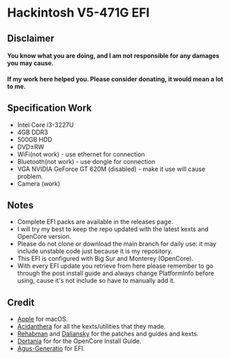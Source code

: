 # Hackintosh V5-471G EFI

## Disclaimer
#### You know what you are doing, and I am not responsible for any damages you may cause.
#### If my work here helped you. Please consider donating, it would mean a lot to me.

## Specification Work
- Intel Core i3-3227U
- 4GB DDR3
- 500GB HDD
- DVD±RW
- WiFi(not work) - use ethernet for connection
- Bluetooth(not work) - use dongle for connection
- VGA NVIDIA GeForce GT 620M (disabled) - make it use will cause problem.
- Camera (work)

## Notes
- Complete EFI packs are available in the releases page.
- I will try my best to keep the repo updated with the latest kexts and OpenCore version.
- Please do not clone or download the main branch for daily use: it may include unstable code just because it is my repository.
- This EFI is configured with Big Sur and Monterey (OpenCore).
- With every EFI update you retrieve from here please remember to go through the post install guide and always change PlatformInfo before using, cause it's not include so have to manually add it.

## Credit
- [Apple](https://www.apple.com) for macOS.
- [Acidanthera](https://github.com/acidanthera) for all the kexts/utilities that they made.
- [Rehabman](https://github.com/RehabMan) and [Daliansky](https://github.com/daliansky) for the patches and guides and kexts.
- [Dortania](https://github.com/dortania) for for the OpenCore Install Guide.
- [Agus-Generatio](https://agus-generatio.blogspot.com/) for EFI.
